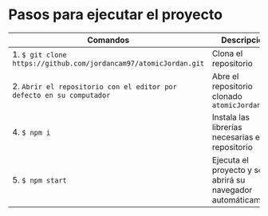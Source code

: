 # Pasos para ejecutar el proyecto
| Comandos | Descripción |
| ---- | ---- |
|1. `$ git clone https://github.com/jordancam97/atomicJordan.git`| Clona el repositorio |
|2. `Abrir el repositorio con el editor por defecto en su computador`| Abre el repositorio clonado `atomicJordan` |
|4. `$ npm i`| Instala las librerías necesarias en el repositorio |
|5. `$ npm start`| Ejecuta el proyecto y se abrirá su navegador automáticamente |
